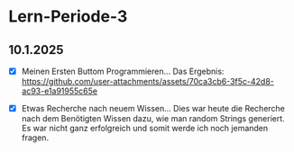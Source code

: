 # Lern-Periode-3

## 10.1.2025
- [x] Meinen Ersten Buttom Programmieren...
Das Ergebnis: 
https://github.com/user-attachments/assets/70ca3cb6-3f5c-42d8-ac93-e1a91955c65e

- [x] Etwas Recherche nach neuem Wissen...
Dies war heute die Recherche nach dem Benötigten Wissen dazu, wie man random Strings generiert. Es war nicht ganz erfolgreich und somit werde ich noch jemanden fragen.








